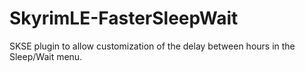 # SkyrimLE-FasterSleepWait
SKSE plugin to allow customization of the delay between hours in the Sleep/Wait menu.
